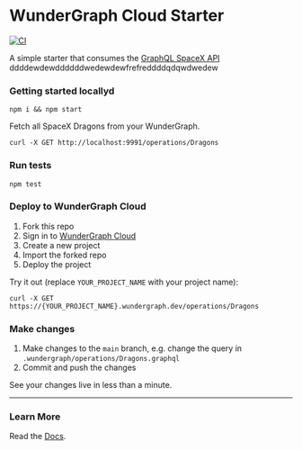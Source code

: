 # WunderGraph Cloud Starter

[![CI](https://github.com/wundergraph/cloud-starter/actions/workflows/ci.yaml/badge.svg)](https://github.com/wundergraph/cloud-starter/actions/workflows/ci.yaml)

A simple starter that consumes the [GraphQL SpaceX API](https://spacex-api.fly.dev/graphql/)
ddddewdewddddddwedewdewfrefreddddqdqwdwedew
### Getting started locallyd

```shell
npm i && npm start
```

Fetch all SpaceX Dragons from your WunderGraph.

```shell
curl -X GET http://localhost:9991/operations/Dragons
```

### Run tests

```shell
npm test
```

### Deploy to WunderGraph Cloud

1. Fork this repo
2. Sign in to [WunderGraph Cloud](https://cloud.wundergraph.com)
3. Create a new project
4. Import the forked repo
5. Deploy the project

Try it out (replace `YOUR_PROJECT_NAME` with your project name):

```shell
curl -X GET https://{YOUR_PROJECT_NAME}.wundergraph.dev/operations/Dragons
```

### Make changes

1. Make changes to the `main` branch, e.g. change the query in `.wundergraph/operations/Dragons.graphql`
2. Commit and push the changes

See your changes live in less than a minute.

---

### Learn More

Read the [Docs](https://wundergraph.com/docs).
